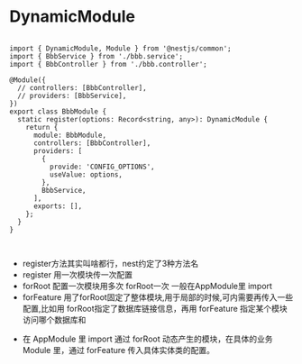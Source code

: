 # DynamicModule

```

import { DynamicModule, Module } from '@nestjs/common';
import { BbbService } from './bbb.service';
import { BbbController } from './bbb.controller';

@Module({
  // controllers: [BbbController],
  // providers: [BbbService],
})
export class BbbModule {
  static register(options: Record<string, any>): DynamicModule {
    return {
      module: BbbModule,
      controllers: [BbbController],
      providers: [
        {
          provide: 'CONFIG_OPTIONS',
          useValue: options,
        },
        BbbService,
      ],
      exports: [],
    };
  }
}



```

- register方法其实叫啥都行，nest约定了3种方法名
- register 用一次模块传一次配置
- forRoot 配置一次模块用多次 forRoot一次 一般在AppModule里 import
- forFeature 用了forRoot固定了整体模块,用于局部的时候,可内需要再传入一些配置,比如用 forRoot指定了数据库链接信息，再用 forFeature 指定某个模块访问哪个数据库和

* 在 AppModule 里 import 通过 forRoot 动态产生的模块，在具体的业务 Module 里，通过 forFeature 传入具体实体类的配置。
